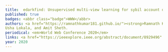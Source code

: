 ```yaml
---
title: 	edarkfind: Unsupervised multi-view learning for sybil account detection
published: true
badges: <abbr class="badge">WWW</abbr>
authors: <a href="https://ramnathkumar181.github.io/"><strong>Ramnath Kumar</strong></a>, Shweta Yadav, Raminta Daniulaityte, Francois Lamy, Krishnaprasad Thirunarayan,
Usha Lokala, and Amit Sheth.
periodical: <em>World Web Conference 2020</em>
links: <a href="https://ieeexplore.ieee.org/abstract/document/8929496" class="boxed" role="button" target="_blank">PDF</a> <a href="https://github.com/RamnathKumar181/Temporal-Dynamics-and-Spatial-Content-in-IoT-Malware-Detection" class="boxed" role="button" target="_blank">Code</a>
year: 2020
---
```

